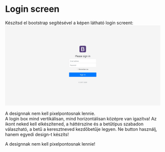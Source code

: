# Login screen

Készítsd el bootstrap segítésével a képen látható login screent:
![Login screen](./login-screen.jpg)

A designnak nem kell pixelpontosnak lennie.   
A login box mind vertikálisan, mind horizontálisan középre van igazítva!
Az ikont neked kell elkészítened, a háttérszíne és a betűtípus szabadon válaszható, a betű a keresztneved kezdőbetűje legyen. Ne button használj, hanem egyedi design-t készíts!  

A designnak nem kell pixelpontosnak lennie!